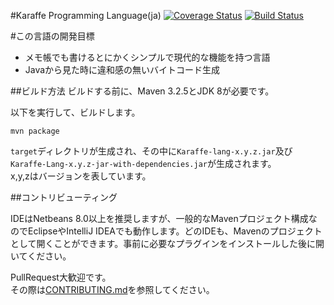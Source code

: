 #Karaffe Programming Language(ja)
[![Coverage Status](https://coveralls.io/repos/nokok/Karaffe/badge.png?branch=master)](https://coveralls.io/r/nokok/Karaffe?branch=master)
[![Build Status](https://travis-ci.org/Karaffe/Karaffe.svg?branch=master)](https://travis-ci.org/Karaffe/Karaffe)

#この言語の開発目標
- メモ帳でも書けるとにかくシンプルで現代的な機能を持つ言語
- Javaから見た時に違和感の無いバイトコード生成

##ビルド方法
ビルドする前に、Maven 3.2.5とJDK 8が必要です。

以下を実行して、ビルドします。  
```
mvn package
```

`target`ディレクトリが生成され、その中に`Karaffe-lang-x.y.z.jar`及び  
`Karaffe-Lang-x.y.z-jar-with-dependencies.jar`が生成されます。  
x,y,zはバージョンを表しています。  

##コントリビューティング

IDEはNetbeans 8.0以上を推奨しますが、一般的なMavenプロジェクト構成なのでEclipseやIntelliJ IDEAでも動作します。どのIDEも、Mavenのプロジェクトとして開くことができます。事前に必要なプラグインをインストールした後に開いてください。  

PullRequest大歓迎です。  
その際は[CONTRIBUTING.md](CONTRIBUTING.md)を参照してください。  
